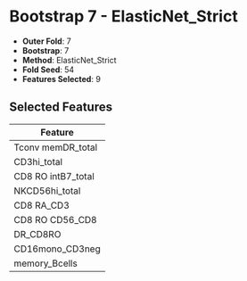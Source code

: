 # Bootstrap 7 - ElasticNet_Strict

- **Outer Fold**: 7
- **Bootstrap**: 7
- **Method**: ElasticNet_Strict
- **Fold Seed**: 54
- **Features Selected**: 9

## Selected Features

| Feature |
|---------|
| Tconv memDR_total |
| CD3hi_total |
| CD8 RO intB7_total |
| NKCD56hi_total |
| CD8 RA_CD3 |
| CD8 RO CD56_CD8 |
| DR_CD8RO |
| CD16mono_CD3neg |
| memory_Bcells |
